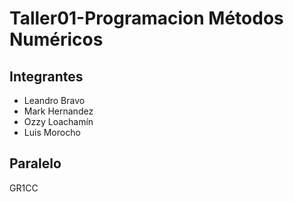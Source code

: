 # Taller01-Programacion Métodos Numéricos
## Integrantes
- Leandro Bravo
- Mark Hernandez
- Ozzy Loachamín
- Luis Morocho
## Paralelo
GR1CC

